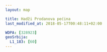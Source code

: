 ```yaml
---
layout: map

title: Hadži Prodanova pećina
last_modified_at: 2018-05-17T00:48:11+02:00

WDPA: [328923]
geoSrbija:
  L1_183: [60]
---
```

